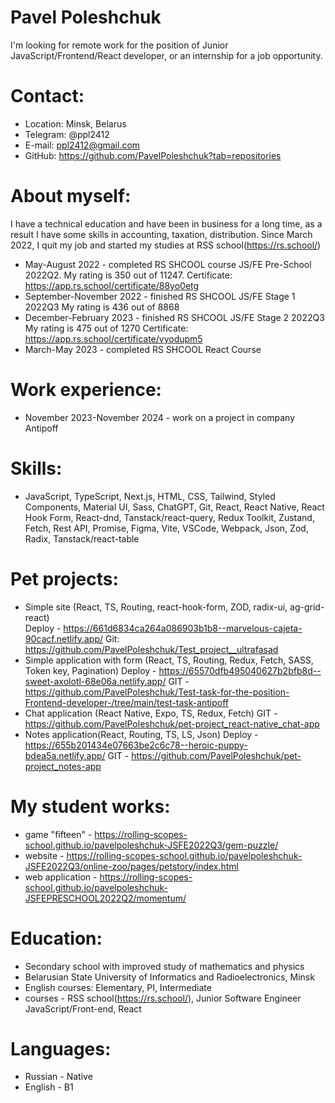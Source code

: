 # Pavel Poleshchuk
I'm looking for remote work for the position of Junior JavaScript/Frontend/React developer, or an internship for a job opportunity.

# Contact:
-	Location: Minsk, Belarus
- Telegram: @ppl2412
-	E-mail: ppl2412@gmail.com
-	GitHub: https://github.com/PavelPoleshchuk?tab=repositories

# About myself:
I have a technical education and have been in business for a long time, as a result I have some skills in accounting, taxation, distribution.
Since March 2022, I quit my job and started my studies at RSS school(https://rs.school/)
- May-August 2022 - completed RS SHCOOL course JS/FE Pre-School 2022Q2. My rating is 350 out of 11247. Certificate: https://app.rs.school/certificate/88yo0etg
- September-November 2022 - finished RS SHCOOL JS/FE Stage 1 2022Q3 My rating is 436 out of 8868
- December-February 2023 - finished RS SHCOOL JS/FE Stage 2 2022Q3 My rating is 475 out of 1270 Certificate: https://app.rs.school/certificate/vyodupm5
- March-May 2023 - completed RS SHCOOL React Course

# Work experience:
- November 2023-November 2024 - work on a project in company Antipoff

# Skills:
- JavaScript, TypeScript, Next.js, HTML, CSS, Tailwind, Styled Components, Material UI, Sass, ChatGPT, Git, React, React Native, React Hook Form, React-dnd, Tanstack/react-query, Redux Toolkit, Zustand, Fetch, Rest API, Promise, Figma, Vite, VSCode, Webpack, Json, Zod, Radix, Tanstack/react-table

# Pet projects:
- Simple site (React, TS, Routing, react-hook-form, ZOD, radix-ui, ag-grid-react)  
Deploy - https://661d6834ca264a086903b1b8--marvelous-cajeta-90cacf.netlify.app/ 
Git: https://github.com/PavelPoleshchuk/Test_project__ultrafasad
- Simple application with form (React, TS, Routing, Redux, Fetch, SASS, Token key, Pagination) 
Deploy -  https://65570dfb495040627b2bfb8d--sweet-axolotl-68e06a.netlify.app/ 
GIT -https://github.com/PavelPoleshchuk/Test-task-for-the-position-Frontend-developer-/tree/main/test-task-antipoff
- Chat application (React Native, Expo, TS, Redux, Fetch)
GIT - https://github.com/PavelPoleshchuk/pet-project_react-native_chat-app
- Notes application(React, Routing, TS, LS, Json) Deploy - https://655b201434e07663be2c6c78--heroic-puppy-bdea5a.netlify.app/ GIT - https://github.com/PavelPoleshchuk/pet-project_notes-app


# My student works:
- game "fifteen" - https://rolling-scopes-school.github.io/pavelpoleshchuk-JSFE2022Q3/gem-puzzle/
- website - https://rolling-scopes-school.github.io/pavelpoleshchuk-JSFE2022Q3/online-zoo/pages/petstory/index.html
- web application - https://rolling-scopes-school.github.io/pavelpoleshchuk-JSFEPRESCHOOL2022Q2/momentum/

# Education:
- Secondary school with improved study of mathematics and physics
- Belarusian State University of Informatics and Radioelectronics, Minsk
- English courses: Elementary, PI, Intermediate
- courses - RSS school(https://rs.school/), Junior Software Engineer JavaScript/Front-end, React 

# Languages:
- Russian - Native
- English - B1
